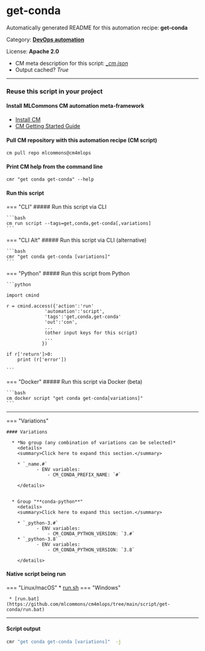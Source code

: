 # get-conda
Automatically generated README for this automation recipe: **get-conda**

Category: **[DevOps automation](..)**

License: **Apache 2.0**


* CM meta description for this script: *[_cm.json](https://github.com/mlcommons/cm4mlops/tree/main/script/get-conda/_cm.json)*
* Output cached? *True*

---
### Reuse this script in your project

#### Install MLCommons CM automation meta-framework

* [Install CM](https://docs.mlcommons.org/ck/install)
* [CM Getting Started Guide](https://docs.mlcommons.org/ck/getting-started/)

#### Pull CM repository with this automation recipe (CM script)

```cm pull repo mlcommons@cm4mlops```

#### Print CM help from the command line

````cmr "get conda get-conda" --help````

#### Run this script

=== "CLI"
    ##### Run this script via CLI

    ```bash
    cm run script --tags=get,conda,get-conda[,variations] 
    ```
=== "CLI Alt"
    ##### Run this script via CLI (alternative)


    ```bash
    cmr "get conda get-conda [variations]" 
    ```

=== "Python"
    ##### Run this script from Python


    ```python

    import cmind

    r = cmind.access({'action':'run'
                  'automation':'script',
                  'tags':'get,conda,get-conda'
                  'out':'con',
                  ...
                  (other input keys for this script)
                  ...
                 })

    if r['return']>0:
        print (r['error'])

    ```


=== "Docker"
    ##### Run this script via Docker (beta)

    ```bash
    cm docker script "get conda get-conda[variations]" 
    ```
___

=== "Variations"


    #### Variations

      * *No group (any combination of variations can be selected)*
        <details>
        <summary>Click here to expand this section.</summary>

        * `_name.#`
               - ENV variables:
                   - CM_CONDA_PREFIX_NAME: `#`

        </details>


      * Group "**conda-python**"
        <details>
        <summary>Click here to expand this section.</summary>

        * `_python-3.#`
               - ENV variables:
                   - CM_CONDA_PYTHON_VERSION: `3.#`
        * `_python-3.8`
               - ENV variables:
                   - CM_CONDA_PYTHON_VERSION: `3.8`

        </details>


#### Native script being run
=== "Linux/macOS"
     * [run.sh](https://github.com/mlcommons/cm4mlops/tree/main/script/get-conda/run.sh)
=== "Windows"

     * [run.bat](https://github.com/mlcommons/cm4mlops/tree/main/script/get-conda/run.bat)
___
#### Script output
```bash
cmr "get conda get-conda [variations]"  -j
```